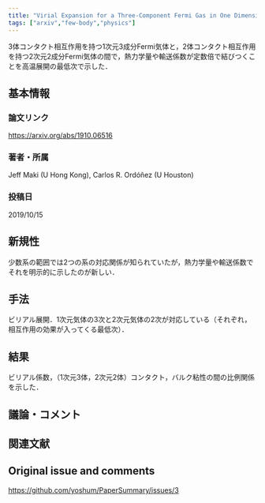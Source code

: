```yaml
---
title: "Virial Expansion for a Three-Component Fermi Gas in One Dimension: The Quantum Anomaly Correspondence"
tags: ["arxiv","few-body","physics"]
---
```


3体コンタクト相互作用を持つ1次元3成分Fermi気体と，2体コンタクト相互作用を持つ2次元2成分Fermi気体の間で，熱力学量や輸送係数が定数倍で結びつくことを高温展開の最低次で示した．

## 基本情報
### 論文リンク
https://arxiv.org/abs/1910.06516

### 著者・所属
Jeff Maki (U Hong Kong), Carlos R. Ordóñez (U Houston)

### 投稿日
2019/10/15

## 新規性

少数系の範囲では2つの系の対応関係が知られていたが，熱力学量や輸送係数でそれを明示的に示したのが新しい．

## 手法

ビリアル展開．1次元気体の3次と2次元気体の2次が対応している（それぞれ，相互作用の効果が入ってくる最低次）．

## 結果

ビリアル係数，（1次元3体，2次元2体）コンタクト，バルク粘性の間の比例関係を示した．

## 議論・コメント

## 関連文献


## Original issue and comments

https://github.com/yoshum/PaperSummary/issues/3

